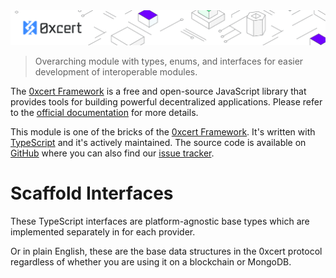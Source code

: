 <img src="../../assets/cover-sub.png" />

> Overarching module with types, enums, and interfaces for easier development of interoperable modules.

The [0xcert Framework](https://docs.0xcert.org) is a free and open-source JavaScript library that provides tools for building powerful decentralized applications. Please refer to the [official documentation](https://docs.0xcert.org) for more details.

This module is one of the bricks of the [0xcert Framework](https://docs.0xcert.org). It's written with [TypeScript](https://www.typescriptlang.org) and it's actively maintained. The source code is available on [GitHub](https://github.com/0xcert/framework) where you can also find our [issue tracker](https://github.com/0xcert/framework/issues).

# Scaffold Interfaces

These TypeScript interfaces are platform-agnostic base types which are implemented separately in for each provider.

Or in plain English, these are the base data structures in the 0xcert protocol regardless of whether you are using it on a blockchain or MongoDB.